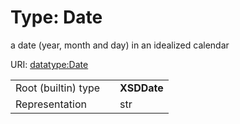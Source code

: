 
# Type: Date


a date (year, month and day) in an idealized calendar

URI: [datatype:Date](https://w3id.org/linkml/type/Date)

|  |  |  |
| --- | --- | --- |
| Root (builtin) type | | **XSDDate** |
| Representation | | str |
